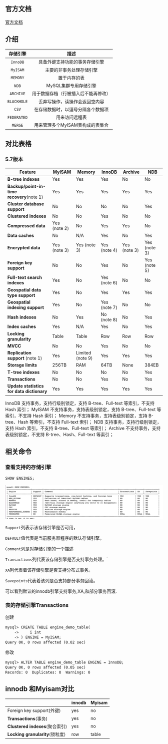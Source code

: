 

## 官方文档

[官方文档](https://dev.mysql.com/doc/refman/5.7/en/storage-engines.html)

## 介绍

|  存储引擎   |                 描述                 |
| :---------: | :----------------------------------: |
|  `InnoDB`   |    具备外键支持功能的事务存储引擎    |
|  `MyISAM`   |       主要的非事务处理存储引擎       |
|  `MEMORY`   |             置于内存的表             |
|    `NDB`    |        MySQL集群专用存储引擎         |
|  `ARCHIVE`  | 用于数据存档（行被插入后不能再修改） |
| `BLACKHOLE` |    丢弃写操作，读操作会返回空内容    |
|    `CSV`    |  在存储数据时，以逗号分隔各个数据项  |
| `FEDERATED` |            用来访问远程表            |
|   `MERGE`   |   用来管理多个MyISAM表构成的表集合   |

## 对比表格

### 5.7版本

| Feature                                   | MyISAM       | Memory           | InnoDB       | Archive      | NDB          |
| ----------------------------------------- | ------------ | ---------------- | ------------ | ------------ | ------------ |
| **B-tree indexes**                        | Yes          | Yes              | Yes          | No           | No           |
| **Backup/point-in-time recovery**(note 1) | Yes          | Yes              | Yes          | Yes          | Yes          |
| **Cluster database support**              | No           | No               | No           | No           | Yes          |
| **Clustered indexes**                     | No           | No               | Yes          | No           | No           |
| **Compressed data**                       | Yes (note 2) | No               | Yes          | Yes          | No           |
| **Data caches**                           | No           | N/A              | Yes          | No           | Yes          |
| **Encrypted data**                        | Yes (note 3) | Yes (note 3)     | Yes (note 4) | Yes (note 3) | Yes (note 3) |
| **Foreign key support**                   | No           | No               | Yes          | No           | Yes (note 5) |
| **Full-text search indexes**              | Yes          | No               | Yes (note 6) | No           | No           |
| **Geospatial data type support**          | Yes          | No               | Yes          | Yes          | Yes          |
| **Geospatial indexing support**           | Yes          | No               | Yes (note 7) | No           | No           |
| **Hash indexes**                          | No           | Yes              | No (note 8)  | No           | Yes          |
| **Index caches**                          | Yes          | N/A              | Yes          | No           | Yes          |
| **Locking granularity**                   | Table        | Table            | Row          | Row          | Row          |
| **MVCC**                                  | No           | No               | Yes          | No           | No           |
| **Replication support** (note 1)          | Yes          | Limited (note 9) | Yes          | Yes          | Yes          |
| **Storage limits**                        | 256TB        | RAM              | 64TB         | None         | 384EB        |
| **T-tree indexes**                        | No           | No               | No           | No           | Yes          |
| **Transactions**                          | No           | No               | Yes          | No           | Yes          |
| **Update statistics for data dictionary** | Yes          | Yes              | Yes          | Yes          | Yes          |



InnoDB 支持事务，支持行级别锁定，支持 B-tree、Full-text 等索引，不支持 Hash 索引；
MyISAM 不支持事务，支持表级别锁定，支持 B-tree、Full-text 等索引，不支持 Hash 索引；
Memory 不支持事务，支持表级别锁定，支持 B-tree、Hash 等索引，不支持 Full-text 索引；
NDB 支持事务，支持行级别锁定，支持 Hash 索引，不支持 B-tree、Full-text 等索引；
Archive 不支持事务，支持表级别锁定，不支持 B-tree、Hash、Full-text 等索引；

## 相关命令

### 查看支持的存储引擎

```mysql
SHOW ENGINES;
```

![image-20190828134615988](assets/存储引擎/image-20190828134615988.png)

`Support`列表示该存储引擎是否可用，

`DEFAULT`值代表是当前服务器程序的默认存储引擎。

`Comment`列是对存储引擎的一个描述

`Transactions`列代表该存储引擎是否支持事务处理。`

`XA`列代表着该存储引擎是否支持分布式事务。

`Savepoints`代表着该列是否支持部分事务回滚。

可以看到默认的innodb引擎支持事务,XA,和部分事务回滚.

### 表的存储引擎**Transactions**

创建

```mysql
mysql> CREATE TABLE engine_demo_table(
    ->     i int
    -> ) ENGINE = MyISAM;
Query OK, 0 rows affected (0.02 sec)
```

修改

```mysql
mysql> ALTER TABLE engine_demo_table ENGINE = InnoDB;
Query OK, 0 rows affected (0.05 sec)
Records: 0  Duplicates: 0  Warnings: 0
```



## innodb 和Myisam对比

|                                 | innodb | Myisam |
| ------------------------------- | ------ | ------ |
| Foreign key support(外键)       | yes    | no     |
| **Transactions**(事务)          | yes    | no     |
| **Clustered indexes**(聚合索引) | yes    | no     |
| **Locking granularity**(锁粒度) | row    | table  |

